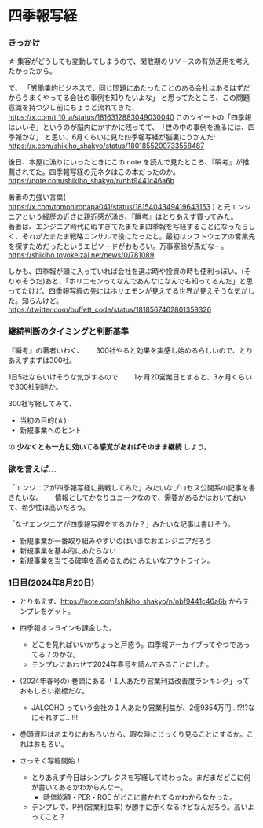 
# 四季報写経


### きっかけ
☆ 集客がどうしても変動してしまうので、閑散期のリソースの有効活用を考えたかったから。

で、 「労働集約ビジネスで、同じ問題にあたったことのある会社はあるはずだからうまくやってる会社の事例を知りたいよな」 と思ってたところ、この問題意識を持つ少し前にちょうど流れてきた、
https://x.com/t_10_a/status/1816312883049030040 このツイートの「四季報はいいぞ」というのが脳内にかすかに残ってて、　「世の中の事例を漁るには、四季報かな」 と思い、6月くらいに見た四季報写経が脳裏にうかんだ: https://x.com/shikiho_shakyo/status/1801855209733558487



後日、本屋に漁りにいったときにこの note を読んで見たところ、『瞬考』が推薦されてた。四季報写経の元ネタはこの本だったのか。
https://note.com/shikiho_shakyo/n/nbf9441c46a6b

著者の力強い言葉( https://x.com/tomohiropapa041/status/1815404349419643153 ) と元エンジニアという経歴の近さに親近感が湧き、『瞬考』はとりあえず買ってみた。　　
著者は、エンジニア時代に暇すぎてたまたま四季報を写経することになったらしく、それがたまたま戦略コンサルで役にたったと。最初はソフトウェアの営業先を探すためだったというエピソードがおもろい。万事塞翁が馬だなー。https://shikiho.toyokeizai.net/news/0/781089


しかも、四季報が頭に入っていれば会社を選ぶ時や投資の時も便利っぽい。(そりゃそうだ)あと、「ホリエモンってなんであんなになんでも知ってるんだ」と思ってたけど、四季報写経の先にはホリエモンが見えてる世界が見えそうな気がした。知らんけど。https://twitter.com/buffett_code/status/1818567462801359326




### 継続判断のタイミングと判断基準

『瞬考』の著者いわく、　　
300社やると効果を実感し始めるらしいので、とりあえずまずは300社。　　

1日5社ならいけそうな気がするので　　
1ヶ月20営業日とすると、3ヶ月くらいで300社到達か。　　

300社写経してみて、

* 当初の目的(☆)
* 新規事業へのヒント

の **少なくとも一方に効いてる感覚があればそのまま継続** しよう。




### 欲を言えば...

「エンジニアが四季報写経に挑戦してみた」みたいなプロセス公開系の記事を書きたいな。　　
情報としてかなりユニークなので、需要があるかはおいておいて、希少性は高いだろう。　　

「なぜエンジニアが四季報写経をするのか？」みたいな記事は書けそう。
* 新規事業が一番取り組みやすいのはいまなおエンジニアだろう
* 新規事業を基本的にあたらない
* 新規事業を当てる確率を高めるために
みたいなアウトライン。


### 1日目(2024年8月20日)

 - とりあえず、https://note.com/shikiho_shakyo/n/nbf9441c46a6b からテンプレをゲット。
 - 四季報オンラインも課金した。
   - どこを見ればいいかちょっと戸惑う。四季報アーカイブってやつであってる？のかな。
   - テンプレにあわせて2024年春号を読んでみることにした。
 - (2024年春号の) 巻頭にある「１人あたり営業利益改善度ランキング」っておもしろい指標だな。
   - JALCOHD っていう会社の１人あたり営業利益が、2億9354万円...!?!?なにそれすご...!!!
 - 巻頭資料はあまりにおもろいから、暇な時にじっくり見ることにするか。これはおもろい。

 - さっそく写経開始！
   - とりあえず今日はシンプレクスを写経して終わった。まだまだどこに何が書いてあるかわからんなー。
     - 時価総額・PER・ROE がどこに書かれてるかわからなかった。
   - テンプレで、P列(営業利益率) が勝手に赤くなるけどなんだろう。高いよってこと？

